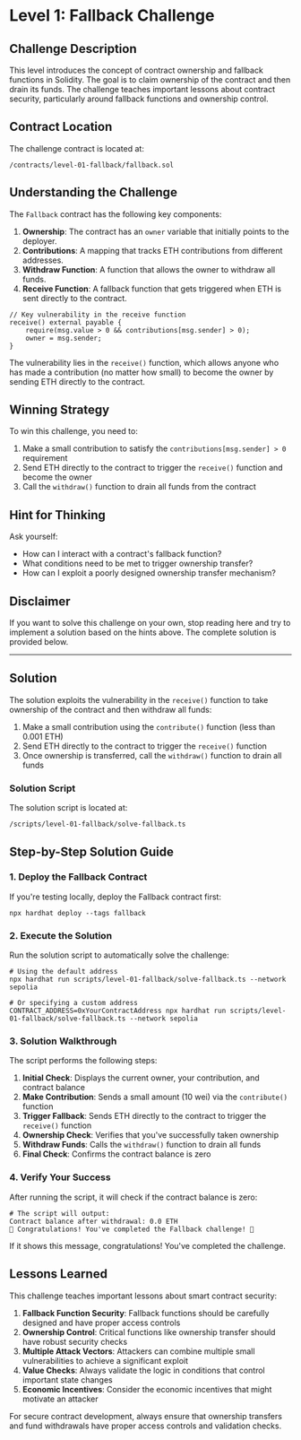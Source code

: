 # Level 1: Fallback Challenge

## Challenge Description

This level introduces the concept of contract ownership and fallback functions in Solidity. The goal is to claim ownership of the contract and then drain its funds. The challenge teaches important lessons about contract security, particularly around fallback functions and ownership control.

## Contract Location

The challenge contract is located at:
```
/contracts/level-01-fallback/fallback.sol
```

## Understanding the Challenge

The `Fallback` contract has the following key components:

1. **Ownership**: The contract has an `owner` variable that initially points to the deployer.
2. **Contributions**: A mapping that tracks ETH contributions from different addresses.
3. **Withdraw Function**: A function that allows the owner to withdraw all funds.
4. **Receive Function**: A fallback function that gets triggered when ETH is sent directly to the contract.

```solidity
// Key vulnerability in the receive function
receive() external payable {
    require(msg.value > 0 && contributions[msg.sender] > 0);
    owner = msg.sender;
}
```

The vulnerability lies in the `receive()` function, which allows anyone who has made a contribution (no matter how small) to become the owner by sending ETH directly to the contract.

## Winning Strategy

To win this challenge, you need to:

1. Make a small contribution to satisfy the `contributions[msg.sender] > 0` requirement
2. Send ETH directly to the contract to trigger the `receive()` function and become the owner
3. Call the `withdraw()` function to drain all funds from the contract

## Hint for Thinking

Ask yourself:
- How can I interact with a contract's fallback function?
- What conditions need to be met to trigger ownership transfer?
- How can I exploit a poorly designed ownership transfer mechanism?

## Disclaimer

If you want to solve this challenge on your own, stop reading here and try to implement a solution based on the hints above. The complete solution is provided below.

---

## Solution

The solution exploits the vulnerability in the `receive()` function to take ownership of the contract and then withdraw all funds:

1. Make a small contribution using the `contribute()` function (less than 0.001 ETH)
2. Send ETH directly to the contract to trigger the `receive()` function
3. Once ownership is transferred, call the `withdraw()` function to drain all funds

### Solution Script

The solution script is located at:
```
/scripts/level-01-fallback/solve-fallback.ts
```

## Step-by-Step Solution Guide

### 1. Deploy the Fallback Contract

If you're testing locally, deploy the Fallback contract first:

```shell
npx hardhat deploy --tags fallback
```

### 2. Execute the Solution

Run the solution script to automatically solve the challenge:

```shell
# Using the default address
npx hardhat run scripts/level-01-fallback/solve-fallback.ts --network sepolia

# Or specifying a custom address
CONTRACT_ADDRESS=0xYourContractAddress npx hardhat run scripts/level-01-fallback/solve-fallback.ts --network sepolia
```

### 3. Solution Walkthrough

The script performs the following steps:

1. **Initial Check**: Displays the current owner, your contribution, and contract balance
2. **Make Contribution**: Sends a small amount (10 wei) via the `contribute()` function
3. **Trigger Fallback**: Sends ETH directly to the contract to trigger the `receive()` function
4. **Ownership Check**: Verifies that you've successfully taken ownership
5. **Withdraw Funds**: Calls the `withdraw()` function to drain all funds
6. **Final Check**: Confirms the contract balance is zero

### 4. Verify Your Success

After running the script, it will check if the contract balance is zero:

```shell
# The script will output:
Contract balance after withdrawal: 0.0 ETH
🎉 Congratulations! You've completed the Fallback challenge! 🎉
```

If it shows this message, congratulations! You've completed the challenge.

## Lessons Learned

This challenge teaches important lessons about smart contract security:

1. **Fallback Function Security**: Fallback functions should be carefully designed and have proper access controls
2. **Ownership Control**: Critical functions like ownership transfer should have robust security checks
3. **Multiple Attack Vectors**: Attackers can combine multiple small vulnerabilities to achieve a significant exploit
4. **Value Checks**: Always validate the logic in conditions that control important state changes
5. **Economic Incentives**: Consider the economic incentives that might motivate an attacker

For secure contract development, always ensure that ownership transfers and fund withdrawals have proper access controls and validation checks.

